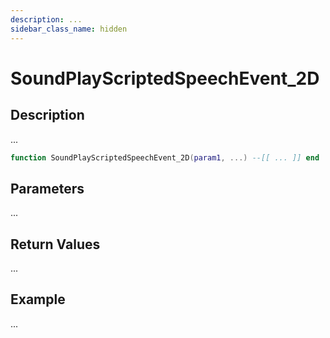```yaml
---
description: ...
sidebar_class_name: hidden
---
```


# SoundPlayScriptedSpeechEvent_2D

## Description

...

```lua
function SoundPlayScriptedSpeechEvent_2D(param1, ...) --[[ ... ]] end
```

## Parameters

...

## Return Values

...

## Example

...

